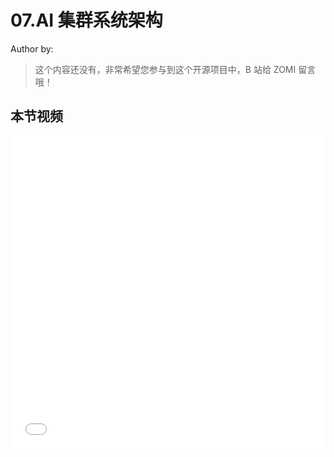 <!--Copyright © ZOMI 适用于[License](https://github.com/Infrasys-AI/AIInfra)版权许可-->

# 07.AI 集群系统架构

Author by: 

> 这个内容还没有，非常希望您参与到这个开源项目中，B 站给 ZOMI 留言哦！

## 本节视频

<html>
<iframe src="//player.bilibili.com/player.html?isOutside=true&aid=114943072409525&bvid=BV1KD8zz2EeP&cid=31385979244&p=1&as_wide=1&high_quality=1&danmaku=0&t=30&autoplay=0" width="100%" height="500" scrolling="no" border="0" frameborder="no" framespacing="0" allowfullscreen="true"> </iframe>
</html>
